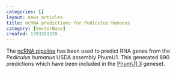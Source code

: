 ```yaml
---
categories: []
layout: news_articles
title: ncRNA predictions for Pediculus humanus
category: [VectorBase]
created: 1393281339
---
```

The <a href="/info/genome/genebuild/ncrna.html">ncRNA pipeline</a> has been used to predict RNA genes from the <em>Pediculus humanus </em> USDA assembly PhumU1. This generated 890 predictions which have been included in the <a href="/organisms/pediculus-humanus/usda/PhumU1.3">PhumU1.3</a> geneset.
